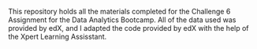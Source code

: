 This repository holds all the materials completed for the Challenge 6 Assignment for the Data Analytics Bootcamp. All of the data used was provided by edX, and I adapted the code provided by edX with the help of the Xpert Learning Assisstant.
